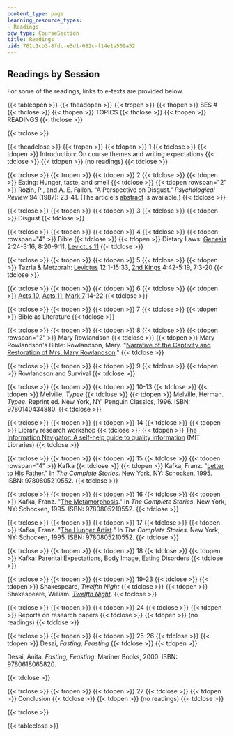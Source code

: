 ```yaml
---
content_type: page
learning_resource_types:
- Readings
ocw_type: CourseSection
title: Readings
uid: 761c1cb3-8fdc-e5d1-682c-f14e1a509a52
---
```


Readings by Session
-------------------

For some of the readings, links to e-texts are provided below.

{{< tableopen >}}
{{< theadopen >}}
{{< tropen >}}
{{< thopen >}}
SES #
{{< thclose >}}
{{< thopen >}}
TOPICS
{{< thclose >}}
{{< thopen >}}
READINGS
{{< thclose >}}

{{< trclose >}}

{{< theadclose >}}
{{< tropen >}}
{{< tdopen >}}
1
{{< tdclose >}}
{{< tdopen >}}
Introduction: On course themes and writing expectations
{{< tdclose >}}
{{< tdopen >}}
(no readings)
{{< tdclose >}}

{{< trclose >}}
{{< tropen >}}
{{< tdopen >}}
2
{{< tdclose >}}
{{< tdopen >}}
Eating: Hunger, taste, and smell
{{< tdclose >}}
{{< tdopen rowspan="2" >}}
Rozin, P., and A. E. Fallon. "A Perspective on Disgust." _Psychological Review_ 94 (1987): 23-41. (The article's [abstract](https://www.ncbi.nlm.nih.gov/pubmed/3823304) is available.)
{{< tdclose >}}

{{< trclose >}}
{{< tropen >}}
{{< tdopen >}}
3
{{< tdclose >}}
{{< tdopen >}}
Disgust
{{< tdclose >}}

{{< trclose >}}
{{< tropen >}}
{{< tdopen >}}
4
{{< tdclose >}}
{{< tdopen rowspan="4" >}}
Bible
{{< tdclose >}}
{{< tdopen >}}
Dietary Laws: [Genesis](http://etext.virginia.edu/toc/modeng/public/KjvGene.html) 2:24-3:16, 8:20-9:11, [Levictus 11](https://www.biblegateway.com/passage/?search=Leviticus+11&version=KJV)
{{< tdclose >}}

{{< trclose >}}
{{< tropen >}}
{{< tdopen >}}
5
{{< tdclose >}}
{{< tdopen >}}
Tazria & Metzorah: [Levictus](http://etext.virginia.edu/toc/modeng/public/KjvLevi.html) 12:1-15:33, [2nd Kings](http://etext.virginia.edu/toc/modeng/public/Kjv2Kgs.html) 4:42-5:19, 7:3-20
{{< tdclose >}}

{{< trclose >}}
{{< tropen >}}
{{< tdopen >}}
6
{{< tdclose >}}
{{< tdopen >}}
[Acts 10](https://www.biblegateway.com/passage/?search=Acts+10), [Acts 11](https://www.biblegateway.com/passage/?search=Acts+11&version=NIV), [Mark 7](https://www.biblegateway.com/passage/?search=Mark+7&version=NASB):14-22
{{< tdclose >}}

{{< trclose >}}
{{< tropen >}}
{{< tdopen >}}
7
{{< tdclose >}}
{{< tdopen >}}
Bible as Literature
{{< tdclose >}}

{{< trclose >}}
{{< tropen >}}
{{< tdopen >}}
8
{{< tdclose >}}
{{< tdopen rowspan="2" >}}
Mary Rowlandson
{{< tdclose >}}
{{< tdopen >}}
Mary Rowlandson's Bible: Rowlandson, Mary. "[Narrative of the Captivity and Restoration of Mrs. Mary Rowlandson](http://www.gutenberg.org/etext/851)."
{{< tdclose >}}

{{< trclose >}}
{{< tropen >}}
{{< tdopen >}}
9
{{< tdclose >}}
{{< tdopen >}}
Rowlandson and Survival
{{< tdclose >}}

{{< trclose >}}
{{< tropen >}}
{{< tdopen >}}
10-13
{{< tdclose >}}
{{< tdopen >}}
Melville, _Typee_
{{< tdclose >}}
{{< tdopen >}}
Melville, Herman. _Typee_. Reprint ed. New York, NY: Penguin Classics, 1996. ISBN: 9780140434880.
{{< tdclose >}}

{{< trclose >}}
{{< tropen >}}
{{< tdopen >}}
14
{{< tdclose >}}
{{< tdopen >}}
Library research workshop
{{< tdclose >}}
{{< tdopen >}}
[The Information Navigator: A self-help guide to quality information](http://libraries.mit.edu/multi/research-guides.html) (MIT Libraries)
{{< tdclose >}}

{{< trclose >}}
{{< tropen >}}
{{< tdopen >}}
15
{{< tdclose >}}
{{< tdopen rowspan="4" >}}
Kafka
{{< tdclose >}}
{{< tdopen >}}
Kafka, Franz. "[Letter to His Father](http://en.wikipedia.org/wiki/Letter_to_His_Father)." In _The Complete Stories_. New York, NY: Schocken, 1995. ISBN: 9780805210552.
{{< tdclose >}}

{{< trclose >}}
{{< tropen >}}
{{< tdopen >}}
16
{{< tdclose >}}
{{< tdopen >}}
Kafka, Franz. "[The Metamorphosis](http://www.gutenberg.org/etext/5200)." In _The Complete Stories_. New York, NY: Schocken, 1995. ISBN: 9780805210552.
{{< tdclose >}}

{{< trclose >}}
{{< tropen >}}
{{< tdopen >}}
17
{{< tdclose >}}
{{< tdopen >}}
Kafka, Franz. "[The Hunger Artist](http://www.bookrags.com/notes/kaf/PART6.html)." In _The Complete Stories_. New York, NY: Schocken, 1995. ISBN: 9780805210552.
{{< tdclose >}}

{{< trclose >}}
{{< tropen >}}
{{< tdopen >}}
18
{{< tdclose >}}
{{< tdopen >}}
Kafka: Parental Expectations, Body Image, Eating Disorders
{{< tdclose >}}

{{< trclose >}}
{{< tropen >}}
{{< tdopen >}}
19-23
{{< tdclose >}}
{{< tdopen >}}
Shakespeare, _Twelfth Night_
{{< tdclose >}}
{{< tdopen >}}
Shakespeare, William. [_Twelfth Night_](http://shakespeare.mit.edu/twelfth_night/index.html).
{{< tdclose >}}

{{< trclose >}}
{{< tropen >}}
{{< tdopen >}}
24
{{< tdclose >}}
{{< tdopen >}}
Reports on research papers
{{< tdclose >}}
{{< tdopen >}}
(no readings)
{{< tdclose >}}

{{< trclose >}}
{{< tropen >}}
{{< tdopen >}}
25-26
{{< tdclose >}}
{{< tdopen >}}
Desai, _Fasting, Feasting_
{{< tdclose >}}
{{< tdopen >}}


Desai, Anita. _Fasting, Feasting_. Mariner Books, 2000. ISBN: 9780618065820.


{{< tdclose >}}

{{< trclose >}}
{{< tropen >}}
{{< tdopen >}}
27
{{< tdclose >}}
{{< tdopen >}}
Conclusion
{{< tdclose >}}
{{< tdopen >}}
(no readings)
{{< tdclose >}}

{{< trclose >}}

{{< tableclose >}}